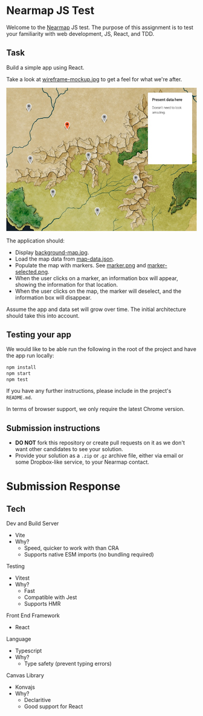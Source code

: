 # Nearmap JS Test

Welcome to the [Nearmap](nearmap.com) JS test. The purpose of this assignment is to test your familiarity with web development, JS, React, and TDD.

## Task

Build a simple app using React.

Take a look at [wireframe-mockup.jpg](./assets/wireframe-mockup.jpg) to get a feel for what we're after.

![Wireframe of task, showing map with markers. One marker is selected and shows an information box](./assests/../src/assets/wireframe-mockup.jpg?raw=true)

The application should:

- Display [background-map.jpg](./assests/background-map.jpg).
- Load the map data from [map-data.json](./assests/map-data.json).
- Populate the map with markers. See [marker.png](./assests/marker.png) and [marker-selected.png](./assests/marker-selected.png).
- When the user clicks on a marker, an information box will appear, showing the information for that location.
- When the user clicks on the map, the marker will deselect, and the information box will disappear.

Assume the app and data set will grow over time. The initial architecture should take this into account.

## Testing your app

We would like to be able run the following in the root of the project and have the app run locally:

```
npm install
npm start
npm test
```

If you have any further instructions, please include in the project's `README.md`.

In terms of browser support, we only require the latest Chrome version.

## Submission instructions

- **DO NOT** fork this repository or create pull requests on it as we don't want other candidates to see your solution.
- Provide your solution as a `.zip` or .`gz` archive file, either via email or some Dropbox-like service, to your Nearmap contact.

# Submission Response

## Tech

Dev and Build Server

- Vite
- Why?
  - Speed, quicker to work with than CRA
  - Supports native ESM imports (no bundling required)

Testing

- Vitest
- Why?
  - Fast
  - Compatible with Jest
  - Supports HMR

Front End Framework

- React

Language

- Typescript
- Why?
  - Type safety (prevent typing errors)

Canvas Library

- Konvajs
- Why?
  - Declaritive
  - Good support for React 

